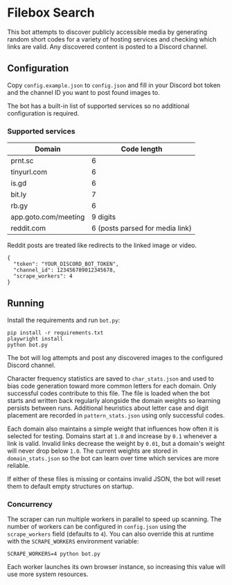 # Filebox Search

This bot attempts to discover publicly accessible media by generating random short codes for a variety of hosting services and checking which links are valid. Any discovered content is posted to a Discord channel.

## Configuration

Copy `config.example.json` to `config.json` and fill in your Discord bot token
and the channel ID you want to post found images to.

The bot has a built-in list of supported services so no additional configuration is required.

### Supported services

| Domain | Code length |
| ------ | ----------- |
| prnt.sc | 6 |
| tinyurl.com | 6 |
| is.gd | 6 |
| bit.ly | 7 |
| rb.gy | 6 |
| app.goto.com/meeting | 9 digits |
| reddit.com | 6 (posts parsed for media link) |

Reddit posts are treated like redirects to the linked image or video.

```
{
  "token": "YOUR_DISCORD_BOT_TOKEN",
  "channel_id": 123456789012345678,
  "scrape_workers": 4
}
```

## Running

Install the requirements and run `bot.py`:

```
pip install -r requirements.txt
playwright install
python bot.py
```

The bot will log attempts and post any discovered images to the configured Discord channel.

Character frequency statistics are saved to `char_stats.json` and used to bias code generation toward more common letters for each domain. Only successful codes contribute to this file. The file is loaded when the bot starts and written back regularly alongside the domain weights so learning persists between runs.
Additional heuristics about letter case and digit placement are recorded in `pattern_stats.json` using only successful codes.

Each domain also maintains a simple weight that influences how often it is selected for testing. Domains start at `1.0` and increase by `0.1` whenever a link is valid. Invalid links decrease the weight by `0.01`, but a domain's weight will never drop below `1.0`. The current weights are stored in `domain_stats.json` so the bot can learn over time which services are more reliable.

If either of these files is missing or contains invalid JSON, the bot will reset
them to default empty structures on startup.

### Concurrency

The scraper can run multiple workers in parallel to speed up scanning. The
number of workers can be configured in `config.json` using the `scrape_workers`
field (defaults to `4`). You can also override this at runtime with the
`SCRAPE_WORKERS` environment variable:

```
SCRAPE_WORKERS=4 python bot.py
```

Each worker launches its own browser instance, so increasing this value will use
more system resources.


